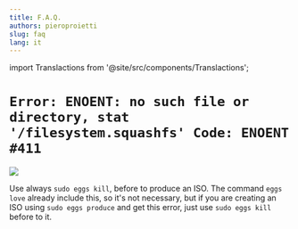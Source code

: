 ```yaml
---
title: F.A.Q.
authors: pieroproietti
slug: faq
lang: it
---
```

import Translactions from '@site/src/components/Translactions';

<Translactions />

# `Error: ENOENT: no such file or directory, stat '/filesystem.squashfs' Code: ENOENT #411`

![](https://private-user-images.githubusercontent.com/958613/399631752-6e72b640-002a-4e48-ae23-6915947791cd.png?jwt=eyJhbGciOiJIUzI1NiIsInR5cCI6IkpXVCJ9.eyJpc3MiOiJnaXRodWIuY29tIiwiYXVkIjoicmF3LmdpdGh1YnVzZXJjb250ZW50LmNvbSIsImtleSI6ImtleTUiLCJleHAiOjE3MzU4MDUyODUsIm5iZiI6MTczNTgwNDk4NSwicGF0aCI6Ii85NTg2MTMvMzk5NjMxNzUyLTZlNzJiNjQwLTAwMmEtNGU0OC1hZTIzLTY5MTU5NDc3OTFjZC5wbmc_WC1BbXotQWxnb3JpdGhtPUFXUzQtSE1BQy1TSEEyNTYmWC1BbXotQ3JlZGVudGlhbD1BS0lBVkNPRFlMU0E1M1BRSzRaQSUyRjIwMjUwMTAyJTJGdXMtZWFzdC0xJTJGczMlMkZhd3M0X3JlcXVlc3QmWC1BbXotRGF0ZT0yMDI1MDEwMlQwODAzMDVaJlgtQW16LUV4cGlyZXM9MzAwJlgtQW16LVNpZ25hdHVyZT02YjE3YTU0ZDAwYWI4NWYzMDdiMTE3ZWRiOTcyYTFkYzhiMWJiMWQ1N2MyMjdkOTAzODllMTE5ZDU3OGRlZTU3JlgtQW16LVNpZ25lZEhlYWRlcnM9aG9zdCJ9.Vi0pKJ3JIdFz8NV9jmLu7QubJ8NdOzafJRK8OMg-NHI)

Use always `sudo eggs kill`, before to produce an ISO. The command `eggs love` already include this, so it's not necessary, but if you are creating an ISO using `sudo eggs produce` and get this error, just use `sudo eggs kill` before to it.

